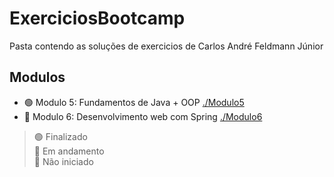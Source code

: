 # ExerciciosBootcamp

Pasta contendo as soluções de exercicios de Carlos André Feldmann Júnior


## Modulos
- 🟢 Modulo 5: Fundamentos de Java + OOP [./Modulo5](./Modulo5)
- 🔵 Modulo 6: Desenvolvimento web com Spring [./Modulo6](./Modulo6)

> 🟢 Finalizado  
> 🔵 Em andamento  
> 🔴 Não iniciado  
